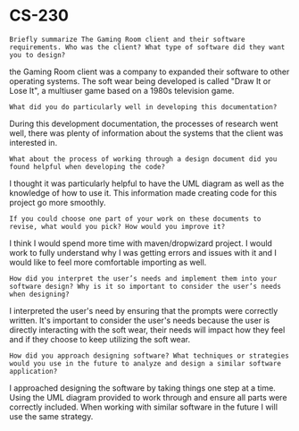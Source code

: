 # CS-230

    Briefly summarize The Gaming Room client and their software requirements. Who was the client? What type of software did they want you to design?
the Gaming Room client was a company to expanded their software to other operating systems. The soft wear being developed is called "Draw It or Lose It", a multiuser game based on a 1980s television game. 

    What did you do particularly well in developing this documentation?
During this development documentation, the processes of research went well, there was plenty of information about the systems that the client was interested in. 

    What about the process of working through a design document did you found helpful when developing the code?
I thought it was particularly helpful to have the UML diagram as well as the knowledge of how to use it. This information made creating code for this project go more smoothly. 

    If you could choose one part of your work on these documents to revise, what would you pick? How would you improve it?
I think I would spend more time with maven/dropwizard project. I would work to fully understand why I was getting errors and issues with it and I would like to feel more comfortable importing as well. 

    How did you interpret the user’s needs and implement them into your software design? Why is it so important to consider the user’s needs when designing?
I interpreted the user's need by ensuring that the prompts were correctly written. It's important to consider the user's needs because the user is directly interacting with the soft wear, their needs will impact how they feel and if they choose to keep utilizing the soft wear. 


    How did you approach designing software? What techniques or strategies would you use in the future to analyze and design a similar software application?
I approached designing the software by taking things one step at a time. Using the UML diagram provided to work through and ensure all parts were correctly included. When working with similar software in the future I will use the same strategy.
